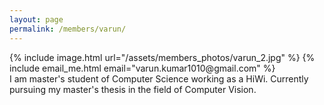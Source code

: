 ```yaml
---
layout: page
permalink: /members/varun/
---
```


<div class ="member_detail">

<div class ="bio">
<div id ="bio_img">
{% include image.html url="/assets/members_photos/varun_2.jpg"  %}
{% include email_me.html email="varun.kumar1010@gmail.com"  %}
</div>
<div id ="intro">
I am master's student of Computer Science working as a HiWi. Currently pursuing my master's thesis in the field of Computer Vision.
</div>

</div>

</div>

